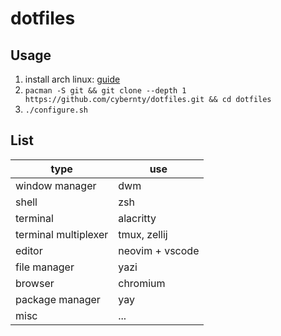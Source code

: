 # dotfiles

## Usage

1. install arch linux: [guide](./install.sh)
2. `pacman -S git && git clone --depth 1 https://github.com/cybernty/dotfiles.git && cd dotfiles`
3. `./configure.sh`

## List

| type                 | use             |
| -------------------- | --------------- |
| window manager       | dwm             |
| shell                | zsh             |
| terminal             | alacritty       |
| terminal multiplexer | tmux, zellij    |
| editor               | neovim + vscode |
| file manager         | yazi            |
| browser              | chromium        |
| package manager      | yay             |
| misc                 | ...             |
